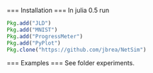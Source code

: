=== Installation ===
In julia 0.5 run
```julia
Pkg.add("JLD")
Pkg.add("MNIST")
Pkg.add("ProgressMeter")
Pkg.add("PyPlot")
Pkg.clone("https://github.com/jbrea/NetSim")
```

=== Examples ===
See folder experiments.
